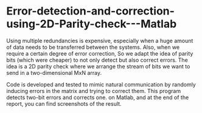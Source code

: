 # Error-detection-and-correction-using-2D-Parity-check---Matlab

Using multiple redundancies is expensive, especially when a huge amount of data needs to be transferred between the systems. Also, when we require a certain degree of error correction, So we adapt the idea of parity bits (which were cheaper) to not only detect but also correct errors. The idea is a 2D parity check where we arrange the stream of bits we want to send in a two-dimensional MxN array.

Code is developed and tested to mimic natural communication by randomly inducing errors in the matrix and trying to correct them. This program detects two-bit errors and corrects one. on Matlab, and at the end of the report, you can find screenshots of the result.
